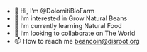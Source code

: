 - 👋 Hi, I’m @DolomitiBioFarm
- 👀 I’m interested in Grow Natural Beans
- 🌱 I’m currently learning Natural Food
- 💞️ I’m looking to collaborate on The World
- 📫 How to reach me beancoin@disroot.org

<!---
DolomitiBioFarm/DolomitiBioFarm is a ✨ special ✨ repository because its `README.md` (this file) appears on your GitHub profile.
You can click the Preview link to take a look at your changes.
--->
